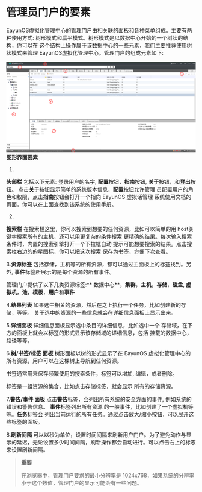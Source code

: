 # 管理员门户的要素

EayunOS虚拟化管理中心的管理门户由相关联的面板和各种菜单组成。主要有两种使用方式:
树形模式和扁平模式。树形模式是以数据中心开始的一个树状的结构，你可以在
这个结构上操作属于该数据中心的一些元素，我们主要推荐使用树状模式来管理
EayunOS虚拟化管理中心。管理门户的组成元素如下:

![要素介绍](../images/elements.png)</br>
**图形界面要素**

1.
**头部栏**
包括以下元素: 登录用户的名字, **配置**按钮，**指南**按钮,
**关于**按钮，和**登出**按钮。
点击**关**于按钮显示简单的系统版本信息，**配置**按钮允许管理
员配置用户的角色和权限，点击**指南**按钮会打开一个指向  EayunOS 虚拟话管理
系统使用文档的页面，你可以在上面查找到该系统的使用手册。

2.
**搜索栏**
在搜索栏这里，你可以搜索到想要的任何资源，比如可以简单的用
host关键字搜索所有的主机，还可以用更复杂的条件搜索
更精确的结果。每次输入搜索条件时，内置的搜索引擎打开一个下拉框自动
提示可能想要搜索的结果。点击搜索栏右边的的星图标，你可以把这次搜索
保存为书签，方便下次查看。

3.**资源标签**
包括存储，主机等的所有资源，都可以通过主面板上的标签找到。另外,
**事件**标签所展示的是每个资源的所有事件。

管理门户提供了以下几类资源标签:** 数据中心**，**集群**，**主机**，**存储**，**磁盘**,
**虚拟机**，**池**，**模板**，**用户**和**事件**

4.**结果列表**
如果选中相关的资源，然后在之上执行一个任务，比如创建新的存储，等等。
关于选中的资源的一些信息就会在详细信息面板上显示出来。

5.**详细面板**
详细信息面板显示选中条目的详细信息，比如选中一个
存储域，在下方的面板上就会以标签的形式显示该存储域的详细信息，包括
挂载的数据中心，路径等等。

6.**树/书签/标签 面板**
树形面板以树的形式显示了在 EayunOS 虚拟化管理中心的
所有资源，用户可以在这棵树上导航到任何资源。

书签通常用来保存频繁使用的搜索条件，标签可以增加, 编辑，或者删除。

标签是一组资源的集合，比如点击存储标签，就会显示 所有的存储资源。

7.**警告/事件 面板**
点击**警告**标签，会列出所有系统的安全方面的事件, 例如系统的错误和警告信息。
**事件**标签列出所有资源 的一般事件，比如创建了一个虚拟机等等。**任务**标签会
列出当前运行的所有任务。通过点击放大/缩小按钮，可以展开这些标签的面板。

8.**刷新间隔**
可以以秒为单位，设置时间间隔来刷新用户门户。为了避免动作与显示的延迟，无论设置多少时间间隔，刷新操作都会自动进行。可以点击右上的标志来设置刷新间隔。

> **重要**
>
> 在浏览器中，管理门户要求的最小分辨率是 1024x768，如果系统的分辨率
> 小于这个数值，管理门户的显示可能会有一些问题。
